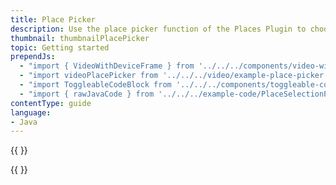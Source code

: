 ```yaml
---
title: Place Picker
description: Use the place picker function of the Places Plugin to choose a specific location in the world.
thumbnail: thumbnailPlacePicker
topic: Getting started
prependJs:
  - "import { VideoWithDeviceFrame } from '../../../components/video-with-device-frame'"
  - "import videoPlacePicker from '../../../video/example-place-picker.mp4'"
  - "import ToggleableCodeBlock from '../../../components/toggleable-code-block'"
  - "import { rawJavaCode } from '../../../example-code/PlaceSelectionPluginActivity.js'"
contentType: guide
language:
- Java
---
```


{{
  <VideoWithDeviceFrame
    videoFile={videoPlacePicker}
    rotation="vertical"
    device="pixel-2"
  />
}}

<!-- Any notes about this example would go here.  -->

{{
  <ToggleableCodeBlock
    java={rawJavaCode}
  />
}}
